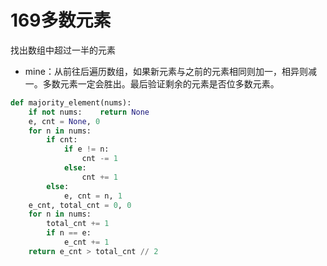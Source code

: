 # 169多数元素

找出数组中超过一半的元素

* mine：从前往后遍历数组，如果新元素与之前的元素相同则加一，相异则减一。多数元素一定会胜出。最后验证剩余的元素是否位多数元素。

```python
def majority_element(nums):
    if not nums:	return None
   	e, cnt = None, 0
    for n in nums:
        if cnt:
            if e != n:
            	cnt -= 1
            else:
                cnt += 1
        else:
            e, cnt = n, 1
    e_cnt, total_cnt = 0, 0
    for n in nums:
        total_cnt += 1
        if n == e:
            e_cnt += 1
    return e_cnt > total_cnt // 2
```

